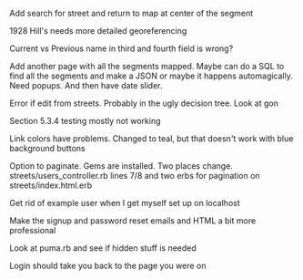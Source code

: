 Add search for street and return to map at center of the segment

1928 Hill's needs more detailed georeferencing

Current vs Previous name in third and fourth field is wrong?

Add another page with all the segments mapped. Maybe can do a SQL to find all the segments and make a JSON or maybe it happens automagically. Need  popups. 
And then have date slider.

 Error if edit from streets. Probably in the ugly decision tree. Look at gon

Section 5.3.4 testing mostly not working

Link colors have problems. Changed to teal, but that doesn't work with blue background buttons

Option to paginate. Gems are installed. Two places change. streets/users_controller.rb lines 7/8 and two erbs for pagination on streets/index.html.erb

Get rid of example user when I get myself set up on localhost

Make the signup and password reset emails and HTML a bit more professional

Look at puma.rb and see if hidden stuff is needed

Login should take you back to the page you were on